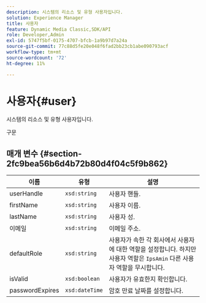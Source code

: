 ```yaml
---
description: 시스템의 리소스 및 유형 사용자입니다.
solution: Experience Manager
title: 사용자
feature: Dynamic Media Classic,SDK/API
role: Developer,Admin
exl-id: 5747f5bf-0175-4707-bfcb-1a9b97d7a24a
source-git-commit: 77c88d5fe20e048f6fad2bb23cb1abe090793acf
workflow-type: tm+mt
source-wordcount: '72'
ht-degree: 11%

---
```


# 사용자{#user}

시스템의 리소스 및 유형 사용자입니다.

구문

## 매개 변수 {#section-2fc9bea56b6d4b72b80d4f04c5f9b862}

| 이름 | 유형 | 설명 |
|---|---|---|
| userHandle | `xsd:string` | 사용자 핸들. |
| firstName | `xsd:string` | 사용자 이름. |
| lastName | `xsd:string` | 사용자 성. |
| 이메일 | `xsd:string` | 이메일 주소. |
| defaultRole | `xsd:string` | 사용자가 속한 각 회사에서 사용자에 대한 역할을 설정합니다. 하지만 사용자 역할은 `IpsAmin` 다른 사용자 역할을 무시합니다. |
| isValid | `xsd:boolean` | 사용자가 유효한지 확인합니다. |
| passwordExpires | `xsd:dateTime` | 암호 만료 날짜를 설정합니다. |
